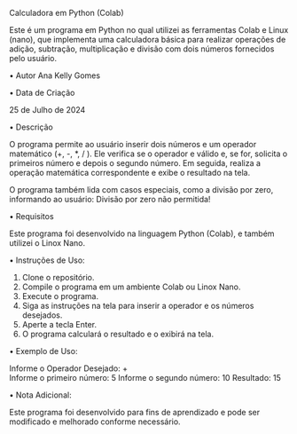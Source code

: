 Calculadora em Python (Colab)

Este é um programa em Python no qual utilizei as ferramentas Colab e Linux (nano), que implementa uma calculadora básica para realizar operações de adição, subtração, multiplicação e divisão com dois números fornecidos pelo usuário.

• Autor Ana Kelly Gomes

• Data de Criação

25 de Julho de 2024

• Descrição

O programa permite ao usuário inserir dois números e um operador matemático (+, -, \*, / ). Ele verifica se o operador e válido e, se for, solicita o primeiros número e depois o segundo número. Em seguida, realiza a operação matemática correspondente e exibe o resultado na tela.

O programa também lida com casos especiais, como a divisão por zero, informando ao usuário: Divisão por zero não permitida!

• Requisitos

Este programa foi desenvolvido na linguagem Python (Colab), e também utilizei o Linox Nano.

• Instruções de Uso:

1.  Clone o repositório.
2.  Compile o programa em um ambiente Colab ou Linox Nano.
3.  Execute o programa.
4.  Siga as instruções na tela para inserir a operador e os números desejados.
5.  Aperte a tecla Enter.
6.  O programa calculará o resultado e o exibirá na tela.

• Exemplo de Uso:

Informe o Operador Desejado: +\
Informe o primeiro número: 5 Informe o segundo número: 10 Resultado: 15

• Nota Adicional:

Este programa foi desenvolvido para fins de aprendizado e pode ser modificado e melhorado conforme necessário.
